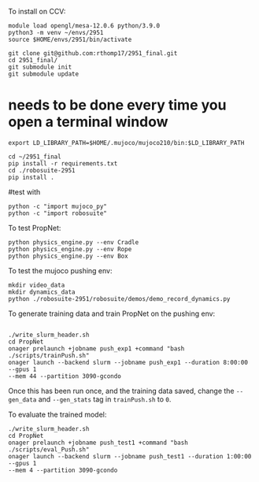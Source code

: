 To install on CCV: 
```
module load opengl/mesa-12.0.6 python/3.9.0
python3 -m venv ~/envs/2951
source $HOME/envs/2951/bin/activate
```

```
git clone git@github.com:rthomp17/2951_final.git  
cd 2951_final/
git submodule init    
git submodule update
```

# needs to be done every time you open a terminal window
`export LD_LIBRARY_PATH=$HOME/.mujoco/mujoco210/bin:$LD_LIBRARY_PATH`

```
cd ~/2951_final
pip install -r requirements.txt
cd ./robosuite-2951
pip install .
```

#test with
```
python -c "import mujoco_py"
python -c "import robosuite"
```

To test PropNet:
```
python physics_engine.py --env Cradle
python physics_engine.py --env Rope
python physics_engine.py --env Box
```

To test the mujoco pushing env:
```
mkdir video_data
mkdir dynamics_data
python ./robosuite-2951/robosuite/demos/demo_record_dynamics.py
```

To generate training data and train PropNet on the pushing env:
```

./write_slurm_header.sh
cd PropNet
onager prelaunch +jobname push_exp1 +command "bash 
./scripts/trainPush.sh" 
onager launch --backend slurm --jobname push_exp1 --duration 8:00:00 
--gpus 1 
--mem 44 --partition 3090-gcondo
```
Once this has been run once, and the training data saved, change the 
`--gen_data` and `--gen_stats` tag in `trainPush.sh` to `0`.

To evaluate the trained model: 
```
./write_slurm_header.sh
cd PropNet
onager prelaunch +jobname push_test1 +command "bash
./scripts/eval_Push.sh"
onager launch --backend slurm --jobname push_test1 --duration 1:00:00
--gpus 1
--mem 4 --partition 3090-gcondo
```
